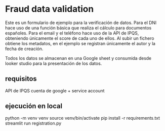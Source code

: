 # Fraud data validation
Este es un formulario de ejemplo para la verificación de datos.
Para el DNI hace uso de una función básica que realiza el cálculo para documentos españoles.
Para el email y el teléfono hace uso de la API de IPQS, obteniendo únicamente el score de cada uno de ellos.
Al subir un fichero obtiene los metadatos, en el ejemplo se registran únicamente el autor y la fecha de creación.

Todos los datos se almacenan en una Google sheet y consumida desde looker studio para la presentación de los datos.

## requisitos
API de IPQS
cuenta de google + service account

## ejecución en local 
python -m venv venv
source venv/bin/activate 
pip install -r requirements.txt
streamlit run registration.py
